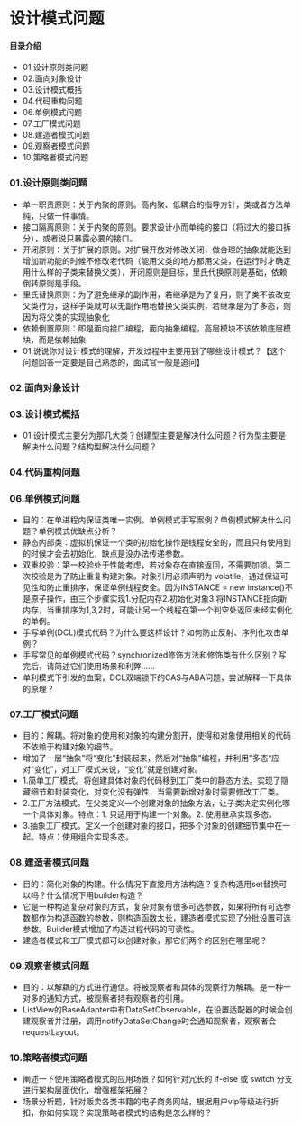 # 设计模式问题
#### 目录介绍
- 01.设计原则类问题
- 02.面向对象设计
- 03.设计模式概括
- 04.代码重构问题
- 06.单例模式问题
- 07.工厂模式问题
- 08.建造者模式问题
- 09.观察者模式问题
- 10.策略者模式问题



### 01.设计原则类问题
- 单一职责原则：关于内聚的原则。高内聚、低耦合的指导方针，类或者方法单纯，只做一件事情。
- 接口隔离原则：关于内聚的原则。要求设计小而单纯的接口（将过大的接口拆分），或者说只暴露必要的接口。
- 开闭原则：关于扩展的原则。对扩展开放对修改关闭，做合理的抽象就能达到增加新功能的时候不修改老代码（能用父类的地方都用父类，在运行时才确定用什么样的子类来替换父类），开闭原则是目标，里氏代换原则是基础，依赖倒转原则是手段。
- 里氏替换原则：为了避免继承的副作用，若继承是为了复用，则子类不该改变父类行为，这样子类就可以无副作用地替换父类实例，若继承是为了多态，则因为将父类的实现抽象化
- 依赖倒置原则：即是面向接口编程，面向抽象编程，高层模块不该依赖底层模块，而是依赖抽象
- 01.说说你对设计模式的理解，开发过程中主要用到了哪些设计模式？【这个问题回答一定要是自己熟悉的，面试官一般是追问】



### 02.面向对象设计



### 03.设计模式概括
- 01.设计模式主要分为那几大类？创建型主要是解决什么问题？行为型主要是解决什么问题？结构型解决什么问题？



### 04.代码重构问题



### 06.单例模式问题
- 目的：在单进程内保证类唯一实例。单例模式手写案例？单例模式解决什么问题？单例模式优缺点分析？
- 静态内部类：虚拟机保证一个类的初始化操作是线程安全的，而且只有使用到的时候才会去初始化，缺点是没办法传递参数。
- 双重校验：第一校验处于性能考虑，若对象存在直接返回，不需要加锁。第二次校验是为了防止重复构建对象。对象引用必须声明为 volatile，通过保证可见性和防止重排序，保证单例线程安全。因为INSTANCE = new instance()不是原子操作，由三个步骤实现1.分配内存2.初始化对象3.将INSTANCE指向新内存，当重排序为1,3,2时，可能让另一个线程在第一个判空处返回未经实例化的单例。
- 手写单例(DCL)模式代码？为什么要这样设计？如何防止反射、序列化攻击单例？
- 手写常见的单例模式代码？synchronized修饰方法和修饰类有什么区别？写完后，请简述它们使用场景和利弊……
- 单利模式下引发的血案，DCL双端锁下的CAS与ABA问题，尝试解释一下具体的原理？




### 07.工厂模式问题
- 目的：解耦。将对象的使用和对象的构建分割开，使得和对象使用相关的代码不依赖于构建对象的细节。
- 增加了一层“抽象”将“变化”封装起来，然后对“抽象”编程，并利用”多态“应对“变化”，对工厂模式来说，“变化”就是创建对象。
- 1.简单工厂模式。将创建具体对象的代码移到工厂类中的静态方法。实现了隐藏细节和封装变化，对变化没有弹性，当需要新增对象时需要修改工厂类。
- 2.工厂方法模式。在父类定义一个创建对象的抽象方法，让子类决定实例化哪一个具体对象。特点：1. 只适用于构建一个对象。2. 使用继承实现多态。
- 3.抽象工厂模式。定义一个创建对象的接口，把多个对象的创建细节集中在一起。特点：使用组合实现多态。



### 08.建造者模式问题
- 目的：简化对象的构建。什么情况下直接用方法构造？复杂构造用set替换可以吗？什么情况下用builder构造？
- 它是一种构造复杂对象的方式，复杂对象有很多可选参数，如果将所有可选参数都作为构造函数的参数，则构造函数太长，建造者模式实现了分批设置可选参数。Builder模式增加了构造过程代码的可读性。
- 建造者模式和工厂模式都可以创建对象，那它们两个的区别在哪里呢？



### 09.观察者模式问题
- 目的：以解耦的方式进行通信。将被观察者和具体的观察行为解耦。是一种一对多的通知方式，被观察者持有观察者的引用。
- ListView的BaseAdapter中有DataSetObservable，在设置适配器的时候会创建观察者并注册，调用notifyDataSetChange时会通知观察者，观察者会requestLayout。


### 10.策略者模式问题
- 阐述一下使用策略者模式的应用场景？如何针对冗长的 if-else 或 switch 分支进行架构层面优化，增强框架拓展？
- 场景分析题，针对贩卖各类书籍的电子商务网站，根据用户vip等级进行折扣，你如何实现？实现策略者模式的结构是怎么样的？


